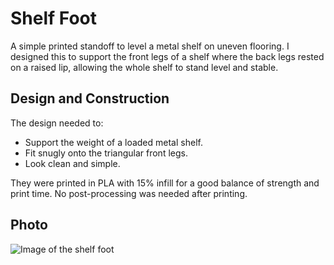# Shelf Foot

A simple printed standoff to level a metal shelf on uneven flooring. I designed this to support the front legs of a shelf where the back legs rested on a raised lip, allowing the whole shelf to stand level and stable.

## Design and Construction

The design needed to:
- Support the weight of a loaded metal shelf.
- Fit snugly onto the triangular front legs.
- Look clean and simple.

They were printed in PLA with 15% infill for a good balance of strength and print time. No post-processing was needed after printing.

## Photo
![Image of the shelf foot](/Shelf_Foot.jpeg)
